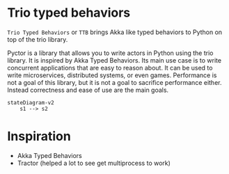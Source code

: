 # Trio typed behaviors

`Trio Typed Behaviors` or `TTB` brings Akka like typed behaviors to Python on top of the trio library.

<!-- an introduction about Pyctor and its use cases -->
Pyctor is a library that allows you to write actors in Python using the trio library. 
It is inspired by Akka Typed Behaviors.
Its main use case is to write concurrent applications that are easy to reason about.
It can be used to write microservices, distributed systems, or even games.
Performance is not a goal of this library, but it is not a goal to sacrifice performance either.
Instead correctness and ease of use are the main goals.


```mermaid
stateDiagram-v2
    s1 --> s2
```


# Inspiration

- Akka Typed Behaviors
- Tractor (helped a lot to see get multiprocess to work)
